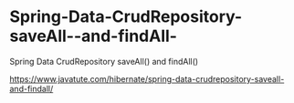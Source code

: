 # Spring-Data-CrudRepository-saveAll--and-findAll-
Spring Data CrudRepository saveAll() and findAll()


https://www.javatute.com/hibernate/spring-data-crudrepository-saveall-and-findall/
